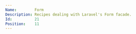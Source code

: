 ```yaml
---
Name:        Form
Description: Recipes dealing with Laravel's Form facade.
Id:          21
Position:    11
---
```

